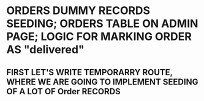 # ORDERS DUMMY RECORDS SEEDING; ORDERS TABLE ON ADMIN PAGE; LOGIC FOR MARKING ORDER AS "delivered"

## FIRST LET'S WRITE TEMPORARRY ROUTE, WHERE WE ARE GOING TO IMPLEMENT SEEDING OF A LOT OF Order RECORDS